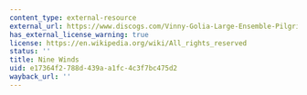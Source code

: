 ```yaml
---
content_type: external-resource
external_url: https://www.discogs.com/Vinny-Golia-Large-Ensemble-Pilgrimage-To-Obscurity/release/3062468
has_external_license_warning: true
license: https://en.wikipedia.org/wiki/All_rights_reserved
status: ''
title: Nine Winds
uid: e17364f2-788d-439a-a1fc-4c3f7bc475d2
wayback_url: ''
---
```

